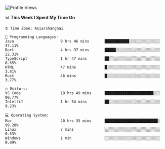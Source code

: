 <!--START_SECTION:waka-->
![Profile Views](http://img.shields.io/badge/Profile%20Views-5-blue)

📊 **This Week I Spent My Time On** 

```text
⌚︎ Time Zone: Asia/Shanghai

💬 Programming Languages: 
Java                     9 hrs 46 mins       ███████████░░░░░░░░░░░░░░   47.11% 
Dart                     4 hrs 37 mins       █████░░░░░░░░░░░░░░░░░░░░   22.31% 
TypeScript               1 hr 47 mins        ██░░░░░░░░░░░░░░░░░░░░░░░   8.65% 
HTML                     47 mins             █░░░░░░░░░░░░░░░░░░░░░░░░   3.81% 
Rust                     46 mins             █░░░░░░░░░░░░░░░░░░░░░░░░   3.77%

🔥 Editors: 
VS Code                  18 hrs 49 mins      ██████████████████████░░░   90.77% 
IntelliJ                 1 hr 54 mins        ██░░░░░░░░░░░░░░░░░░░░░░░   9.23%

💻 Operating System: 
Mac                      20 hrs 35 mins      ████████████████████████░   99.28% 
Linux                    7 mins              ░░░░░░░░░░░░░░░░░░░░░░░░░   0.63% 
Windows                  1 min               ░░░░░░░░░░░░░░░░░░░░░░░░░   0.09%

```


<!--END_SECTION:waka-->
